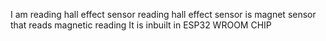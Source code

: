 I am reading hall effect sensor reading
hall effect sensor is magnet sensor that reads magnetic reading 
It is inbuilt in ESP32 WROOM CHIP 
